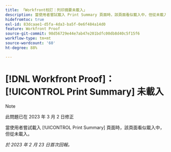 ```yaml
---
title: 「Workfront校訂：列印摘要未載入」
description: 當使用者嘗試載入 Print Summary 頁面時，該頁面看似載入中，但從未載入。
hidefromtoc: true
exl-id: 83dcaae1-d5fa-4da3-ba5f-0e6f484a14d0
feature: Workfront Proof
source-git-commit: 98d56729e44e7ab47e201bdfc00db8d40c5f15f6
workflow-type: tm+mt
source-wordcount: '60'
ht-degree: 88%

---
```


# [!DNL Workfront Proof]：[!UICONTROL Print Summary] 未載入

>[!NOTE]
>
>此問題已在 2023 年 3 月 2 日修正

當使用者嘗試載入 [!UICONTROL Print Summary] 頁面時，該頁面看似載入中，但從未載入。

_於 2023 年 2 月 23 日首次回報。_
